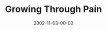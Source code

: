 ---
layout: message
category: message
series: "The Art of Growth"
title: "Growing Through Pain"
date: 2002-11-03-00-00
message_id: 257
sc-permalink-url: "http://soundcloud.com/crdschurch/growing-through-pain"
audio: "http://s3.amazonaws.com/crossroads-media/messages/audio/Growing%20Through%20Pain.mp3"
audio-duration: "35:23"
tag: 
 - forgiveness
 - pain
 - growth
 - growing
 - hurt
 - disappointment
 - wells
explicit: false
---